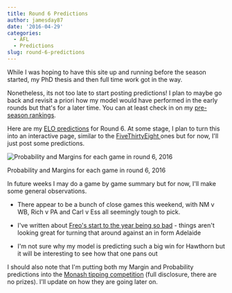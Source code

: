 ```yaml
---
title: Round 6 Predictions
author: jamesday87
date: '2016-04-29'
categories:
  - AFL
  - Predictions
slug: round-6-predictions
---
```


While I was hoping to have this site up and running before the season started, my PhD thesis and then full time work got in the way.

Nonetheless, its not too late to start posting predictions! I plan to maybe go back and revisit a priori how my model would have performed in the early rounds but that's for a later time. You can at least check in on my [pre-season rankings](http://plussixoneblog.com/2016/04/28/start-of-2016-season-afl-elo-ratings/).

Here are my [ELO predictions](http://plussixoneblog.com/elo-rating-system/) for Round 6. At some stage, I plan to turn this into an interactive page, similar to the [FiveThirtyEight ](http://projects.fivethirtyeight.com/2016-nba-picks/) ones but for now, I'll just post some predictions.

![Probability and Margins for each game in round 6, 2016](http://plussixoneblog.com/wp-content/uploads/2016/04/round6.jpg)

<p class="caption">Probability and Margins for each game in round 6, 2016</p>

In future weeks I may do a game by game summary but for now, I'll make some general observations.

  * There appear to be a bunch of close games this weekend, with NM v WB, Rich v PA and Carl v Ess all seemingly tough to pick.

  * I've written about [Freo's start to the year being so bad](http://plussixoneblog.com/2016/04/28/annus-horribilis-fremantle/) - things aren't looking great for turning that around against an in form Adelaide

  * I'm not sure why my model is predicting such a big win for Hawthorn but it will be interesting to see how that one pans out

I should also note that I'm putting both my Margin and Probability predictions into the [Monash tipping competition](http://www.csse.monash.edu.au/~footy/) (full disclosure, there are no prizes). I'll update on how they are going later on.
